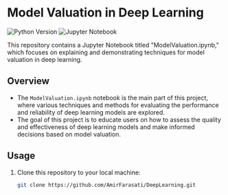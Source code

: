 # Model Valuation in Deep Learning

![Python Version](https://img.shields.io/badge/python-v3.7+-blue.svg)
![Jupyter Notebook](https://img.shields.io/badge/jupyter-notebook-orange.svg)

This repository contains a Jupyter Notebook titled "ModelValuation.ipynb," which focuses on explaining and demonstrating techniques for model valuation in deep learning.

## Overview

- The `ModelValuation.ipynb` notebook is the main part of this project, where various techniques and methods for evaluating the performance and reliability of deep learning models are explored.
- The goal of this project is to educate users on how to assess the quality and effectiveness of deep learning models and make informed decisions based on model valuation.

## Usage

1. Clone this repository to your local machine:

   ```bash
   git clone https://github.com/AmirFarasati/DeepLearning.git
